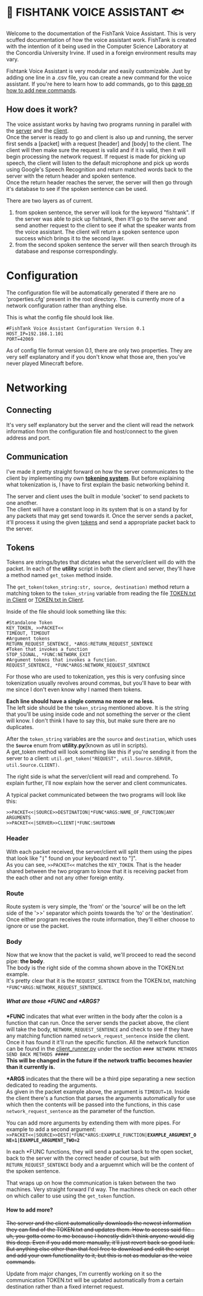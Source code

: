 
# 🐠 FISHTANK VOICE ASSISTANT 🐟
Welcome to the documentation of the FishTank Voice Assistant. This is very scuffed documentation
of how the voice assistant work.
FishTank is created with the intention of it being used in the Computer Science Laboratory at the Concordia University Irvine. If used in a foreign environment results may vary.

Fishtank Voice Assistant is very modular and easily customizable. Just by adding one line in a .csv file, you can create a new command for the voice assistant.
If you're here to learn how to add commands, go to this 
[page on how to add new commands](https://github.com/Britoshi/FishTank-VoiceAssistant/tree/main/alpha-master/Server#how-to-add-commands). 


## How does it work?
The voice assistant works by having two programs running in parallel with the 
[server](./alpha-master/Server/)
and the 
[client](./alpha-master/Client/).  
Once the server is ready to go and client is also up and running, the server first sends a 
[packet]
with a 
request 
[header]
and
[body]
to the client.
The client will then make sure the request is valid and if it is valid, then it will begin processing the network request. If request is made for picking up speech, the client will listen to the default microphone and pick up words using Google's Speech Recognition and return matched words back to the server with the return header and spoken sentence.  
Once the return header reaches the server, the server will then go through it's database to see if the spoken sentence can be used.  

There are two layers as of current.  
1. from spoken sentence, the server will look for the keyword "fishtank". If the server was able to pick up fishtank, then it'll go to the server and send another request to the client to see if what the speaker wants from the voice assistant. The client will return a spoken sentence upon success which brings it to the second layer.  
2. from the second spoken sentence the server will then search through its database and response correspondingly. 



# Configuration
The configuration file will be automatically generated if there are no 'properties.cfg' present in the root directory. This is currently more of a network configuration rather than anything else.

This is what the config file should look like.
```
#FishTank Voice Assistant Configuration Version 0.1
HOST_IP=192.168.1.101
PORT=42069
```
As of config file format version 0.1, there are only two properties. They are very self
explanatory and if you don't know what those are, then you've never played Minecraft before.
 

# Networking
## Connecting
It's very self explanatory but the server and the client will read the network information from the configuration file and host/connect to the given address and port.

## Communication
I've made it pretty straight forward on how the server communicates to the client by implementing my own [**tokening system**](.#tokens). But before explaining what tokenization is, I have to first explain the basic networking behind it. 

The server and client uses the built in module 'socket' to send packets to one another.  
The client will have a constant loop in its system that is on a stand by for any packets that may get send towards it. Once the server sends a packet, it'll process it using the given [tokens](.#tokens) and send a appropriate packet back to the server.

## Tokens
Tokens are strings/bytes that dictates what the server/client will do with the packet. In each of the **utility** script in both the client and server, they'll have a method named ```get_token``` method inside. 

The ```get_token(token_string:str, source, destination)``` method return a matching token to the ```token_string``` variable from reading the file [TOKEN.txt in Client](./alpha-master/Client/Resources/TOKEN.txt) or [TOKEN.txt in Client](./alpha-master/Server/Resources/TOKEN.txt).  

Inside of the file should look something like this:
```
#Standalone Token
KEY_TOKEN, >>PACKET<<
TIMEOUT, TIMEOUT
#Argument tokens
RETURN_REQUEST_SENTENCE, *ARGS:RETURN_REQUEST_SENTENCE  
#Token that invokes a function
STOP_SIGNAL, *FUNC:NETWORK_EXIT
#Argument tokens that invokes a function.
REQUEST_SENTENCE, *FUNC*ARGS:NETWORK_REQUEST_SENTENCE
```
For those who are used to tokenization, yes this is very confusing since tokenization usually revolves around commas, but you'll have to bear with me since I don't even know why I named them tokens.

**Each line should have a single comma no more or no less.**  
The left side should be the ```token_string``` mentioned above. It is the string that you'll be using inside code and not something the server or the client will know. I don't think I have to say this, but make sure there are no duplicates.

After the ```token_string``` variables are the ```source``` and ```destination```, which uses the **```Source```** enum from **utility.py**(known as util in scripts).  
A get_token method will look something like this if you're sending it from the server to a client: ```util.get_token("REQUEST", util.Source.SERVER, util.Source.CLIENT)```.

The right side is what the server/client will read and comprehend. To explain further, I'll now explain how the server and client communicates.

A typical packet communicated between the two programs will look like this:  
```
>>PACKET<<|SOURCE>>DESTINATION|*FUNC*ARGS:NAME_OF_FUNCTION|ANY ARGUMENTS
>>PACKET<<|SERVER>>CLIENT|*FUNC:SHUTDOWN
```
### Header
With each packet received, the server/client will split them using the pipes that look like "**```|```**" found on your keyboard next to "]".  
As you can see, ```>>PACKET<<``` matches the ```KEY_TOKEN```. That is the header shared between the two program to know that it is receiving packet from the each other and not any other foreign entity.

### Route
Route system is very simple, the 'from' or the 'source' will be on the left side of the '>>' separator which points towards the 'to' or the 'destination'. Once either program receives the route information, they'll either choose to ignore or use the packet.

### Body
Now that we know that the packet is valid, we'll proceed to read the second pipe: **the body**.  
The body is the right side of the comma shown above in the TOKEN.txt example.  
It's pretty clear that it is the ```REQUEST_SENTENCE``` from the TOKEN.txt, matching ```*FUNC*ARGS:NETWORK_REQUEST_SENTENCE```.
##### What are those **\*FUNC** and **\*ARGS**?
**\*FUNC** indicates that what ever written in the body after the colon is a function that can run. Once the server sends the packet above, the client will take the body, ```NETWORK_REQUEST_SENTENCE``` and check to see if they have any matching function named ```network_request_sentence``` inside the client. Once it has found it it'll run the specific function. All the network function can be found in the [client_runner.py](./alpha-master/Client/client_runner.py) under the section ```#### NETWORK METHODS SEND BACK METHODS #####```  
**This will be changed in the future if the network traffic becomes heavier than it currently is.**  

**\*ARGS** indicates that the there will be a third pipe separating a new section dedicated to reading the arguments.  
As given in the packet example above, the argument is ```TIMEOUT=10```. Inside the client there's a function that parses the arguments automatically for use which then the contents will be passed into the functions, in this case ```network_request_sentence``` as the parameter of the function. 

You can add more arguments by extending them with more pipes. For example to add a second argument:
```>>PACKET<<|SOURCE>>DEST|*FUNC*ARGS:EXAMPLE_FUNCTION|```**```EXAMPLE_ARGUMENT_ONE=1|EXAMPLE_ARGUMENT_TWO=2```**

In each *FUNC functions, they will send a packet back to the open socket, back to the server with the correct header of course, but with ```RETURN_REQUEST_SENTENCE``` body and a arguemnt which will be the content of the spoken sentence.

That wraps up on how the communication is taken between the two machines. Very straight forward I'd way. The machines check on each other on which caller to use using the ```get_token``` function.

#### How to add more?
~~The server and the client automatically downloads the newest information they can find of the TOKEN.txt and updates them. How to access said file... uh, you gotta come to me because I honestly didn't think anyone would dig this deep. Even if you add more manually, it'll just revert back so good luck. But anything else other than that feel free to download and edit the script and add your own functionality to it, but this is not as modular as the voice commands.~~

Update from major changes, I'm currently working on it so the communication TOKEN.txt will be updated automatically from a certain destination rather than a fixed internet request.



